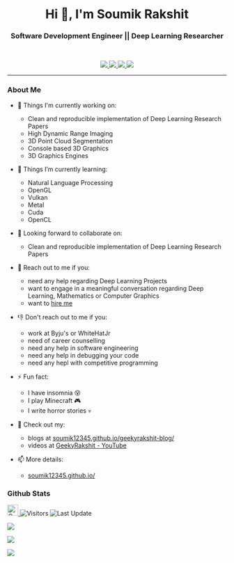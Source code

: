 <h1 align="center">Hi 👋, I'm Soumik Rakshit</h1>
<h3 align="center">Software Development Engineer || Deep Learning Researcher</h3>

<br>

<p align="center">
   
   <a href="https://www.linkedin.com/in/soumikrakshit/">
      <img src="https://img.shields.io/badge/LinkedIn-Soumik--Rakshit-informational?style=for-the-badge&labelColor=black&logo=linkedin&logoColor=0077b5&&color=0077b5"/>
  </a>
   
   <a href="mailto:19soumik.rakshit96@gmail.com">
  <img src="https://img.shields.io/badge/Gmail-19soumik.rakshit96@gmail.com-informational?style=for-the-badge&labelColor=black&logoColor=d14836&logo=gmail&color=d14836"/>
  </a>
  
  <a href="https://github.com/soumik12345">
  <img src="https://img.shields.io/badge/Github-soumik12345-informational?style=for-the-badge&labelColor=black&logo=github&color=7d88e6">
  </a>
  
  <a href="https://twitter.com/soumikRakshit96">
  <img src="https://img.shields.io/badge/Twitter-@soumikRakshit96-informational?style=for-the-badge&labelColor=black&logo=twitter&logoColor=#1DA1F2&color=1da1f2">
  </a>
</p>

---

### About Me

- 🔭 Things I'm currently working on:
   - Clean and reproducible implementation of Deep Learning Research Papers
   - High Dynamic Range Imaging
   - 3D Point Cloud Segmentation
   - Console based 3D Graphics
   - 3D Graphics Engines

- 🌱 Things I’m currently learning:
   - Natural Language Processing
   - OpenGL
   - Vulkan
   - Metal
   - Cuda
   - OpenCL

- 👬 Looking forward to collaborate on:
   - Clean and reproducible implementation of Deep Learning Research Papers

- 💬 Reach out to me if you:
   - need any help regarding Deep Learning Projects
   - want to engage in a meaningful conversation regarding Deep Learning, Mathematics or Computer Graphics 
   - want to [hire me](https://soumik12345.github.io/assets/docs/Resume_Soumik_Rakshit.pdf)

- 👎 Don't reach out to me if you:
   - work at Byju's or WhiteHatJr
   - need of career counselling
   - need any help in software engineering
   - need any help in debugging your code
   - need any hepl with competitive programming

- ⚡ Fun fact:
   - I have insomnia 😵
   - I play Minecraft 🎮
   - I write horror stories 💀

- 📘 Check out my:
   - blogs at [soumik12345.github.io/geekyrakshit-blog/](https://soumik12345.github.io/geekyrakshit-blog/)
   - videos at [GeekyRakshit - YouTube](https://www.youtube.com/channel/UC968ESa0PKiJl9e3CyIRFZQ)

- 📫 More details:
   - [soumik12345.github.io/](https://soumik12345.github.io/)

### Github Stats

<p>
   <a href="https://img.shields.io/github/followers/soumik12345?label=Follow&style=social">
      <img alt="Coverage" src="https://img.shields.io/github/followers/soumik12345?label=Follow&style=social" height="25">
   </a>
   <img alt="Visitors" src="https://komarev.com/ghpvc/?username=soumik12345&style=flat&labelColor=black&logo=github&label=PROFILE+VIEWS&color=29bf12">
   <img alt="Last Update" src="https://img.shields.io/github/last-commit/soumik12345/soumik12345?logo=markdown&label=LAST+UPDATE&color=29bf12&style=flat">
</p>

![](https://github-readme-stats.vercel.app/api?username=soumik12345&count_private=true&show_icons=true&count_private=true)

![](https://github-readme-stats.vercel.app/api/top-langs/?username=soumik12345&layout=compact&count_private=true)

![](https://github-profile-trophy.vercel.app/?username=soumik12345)

